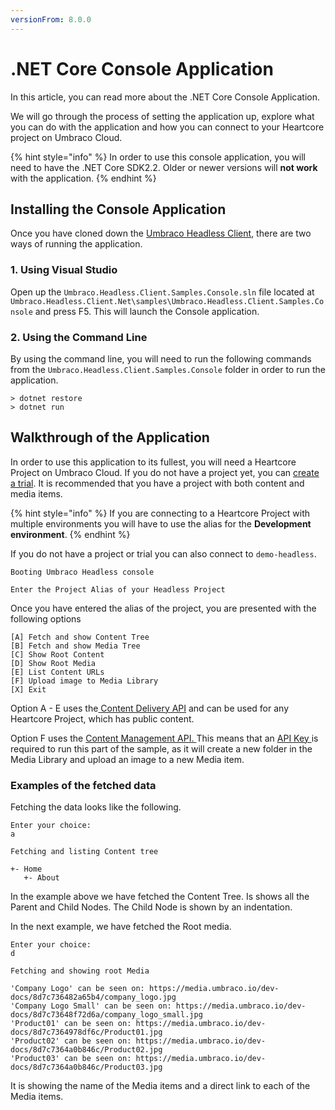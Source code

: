```yaml
---
versionFrom: 8.0.0
---
```


# .NET Core Console Application

In this article, you can read more about the .NET Core Console Application.

We will go through the process of setting the application up, explore what you can do with the application and how you can connect to your Heartcore project on Umbraco Cloud.

{% hint style="info" %}
In order to use this console application, you will need to have the .NET Core SDK2.2. Older or newer versions will **not work** with the application.
{% endhint %}

## Installing the Console Application

Once you have cloned down the [Umbraco Headless Client](https://github.com/umbraco/Umbraco.Headless.Client.Net), there are two ways of running the application.

### 1. Using Visual Studio

Open up the `Umbraco.Headless.Client.Samples.Console.sln` file located at `Umbraco.Headless.Client.Net\samples\Umbraco.Headless.Client.Samples.Console` and press F5. This will launch the Console application.

### 2. Using the Command Line

By using the command line, you will need to run the following commands from the `Umbraco.Headless.Client.Samples.Console` folder in order to run the application.

```
> dotnet restore
> dotnet run
```

## Walkthrough of the Application

In order to use this application to its fullest, you will need a Heartcore Project on Umbraco Cloud. If you do not have a project yet, you can [create a trial](https://umbraco.com/try-umbraco-heartcore/). It is recommended that you have a project with both content and media items.

{% hint style="info" %}
If you are connecting to a Heartcore Project with multiple environments you will have to use the alias for the **Development environment**.
{% endhint %}

If you do not have a project or trial you can also connect to `demo-headless`.

```
Booting Umbraco Headless console

Enter the Project Alias of your Headless Project
```

Once you have entered the alias of the project, you are presented with the following options

```
[A] Fetch and show Content Tree
[B] Fetch and show Media Tree
[C] Show Root Content
[D] Show Root Media
[E] List Content URLs
[F] Upload image to Media Library
[X] Exit
```

Option A - E uses the[ Content Delivery API](../api-documentation/content-delivery/) and can be used for any Heartcore Project, which has public content.

Option F uses the [Content Management API. ](../api-documentation/content-management/)This means that an [API Key ](../getting-started/backoffice-users-and-api-keys.md)is required to run this part of the sample, as it will create a new folder in the Media Library and upload an image to a new Media item.

### Examples of the fetched data

Fetching the data looks like the following.

```
Enter your choice:
a

Fetching and listing Content tree

+- Home
   +- About
```

In the example above we have fetched the Content Tree. Is shows all the Parent and Child Nodes. The Child Node is shown by an indentation.

In the next example, we have fetched the Root media.

```
Enter your choice:
d

Fetching and showing root Media

'Company Logo' can be seen on: https://media.umbraco.io/dev-docs/8d7c736482a65b4/company_logo.jpg
'Company Logo Small' can be seen on: https://media.umbraco.io/dev-docs/8d7c73648f72d6a/company_logo_small.jpg
'Product01' can be seen on: https://media.umbraco.io/dev-docs/8d7c7364978df6c/Product01.jpg
'Product02' can be seen on: https://media.umbraco.io/dev-docs/8d7c7364a0b846c/Product02.jpg
'Product03' can be seen on: https://media.umbraco.io/dev-docs/8d7c7364a0b846c/Product03.jpg
```

It is showing the name of the Media items and a direct link to each of the Media items.
